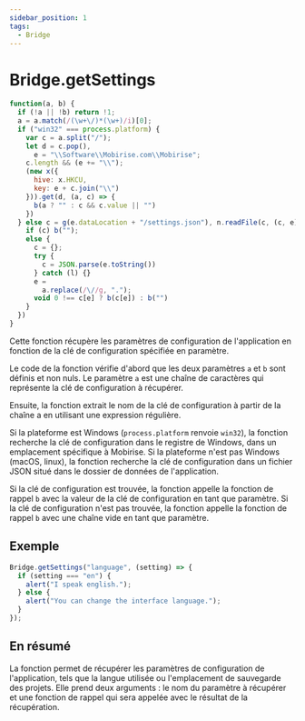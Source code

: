 ```yaml
---
sidebar_position: 1
tags:
  - Bridge
---
```


# Bridge.getSettings

```js
function(a, b) {
  if (!a || !b) return !1;
  a = a.match(/(\w+\/)*(\w+)/i)[0];
  if ("win32" === process.platform) {
    var c = a.split("/");
    let d = c.pop(),
      e = "\\Software\\Mobirise.com\\Mobirise";
    c.length && (e += "\\");
    (new x({
      hive: x.HKCU,
      key: e + c.join("\\")
    })).get(d, (a, c) => {
      b(a ? "" : c && c.value || "")
    })
  } else c = g(e.dataLocation + "/settings.json"), n.readFile(c, (c, e) => {
    if (c) b("");
    else {
      c = {};
      try {
        c = JSON.parse(e.toString())
      } catch (l) {}
      e =
        a.replace(/\//g, ".");
      void 0 !== c[e] ? b(c[e]) : b("")
    }
  })
}
```

Cette fonction récupère les paramètres de configuration de l'application en fonction de la clé de configuration spécifiée en paramètre.

Le code de la fonction vérifie d'abord que les deux paramètres `a` et `b` sont définis et non nuls. Le paramètre `a` est une chaîne de caractères qui représente la clé de configuration à récupérer.

Ensuite, la fonction extrait le nom de la clé de configuration à partir de la chaîne a en utilisant une expression régulière.

Si la plateforme est Windows (`process.platform` renvoie `win32`), la fonction recherche la clé de configuration dans le registre de Windows, dans un emplacement spécifique à Mobirise. Si la plateforme n'est pas Windows (macOS, linux), la fonction recherche la clé de configuration dans un fichier JSON situé dans le dossier de données de l'application.

Si la clé de configuration est trouvée, la fonction appelle la fonction de rappel `b` avec la valeur de la clé de configuration en tant que paramètre. Si la clé de configuration n'est pas trouvée, la fonction appelle la fonction de rappel `b` avec une chaîne vide en tant que paramètre.

## Exemple

```js
Bridge.getSettings("language", (setting) => {
  if (setting === "en") {
    alert("I speak english.");
  } else {
    alert("You can change the interface language.");
  }
});
```

## En résumé

La fonction permet de récupérer les paramètres de configuration de l'application, tels que la langue utilisée ou l'emplacement de sauvegarde des projets. Elle prend deux arguments : le nom du paramètre à récupérer et une fonction de rappel qui sera appelée avec le résultat de la récupération.
